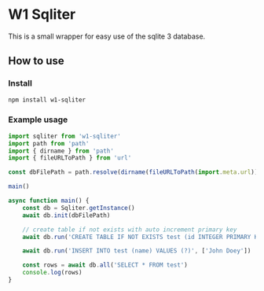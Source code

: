 # W1 Sqliter

This is a small wrapper for easy use of the sqlite 3 database.

## How to use

### Install

```bash
npm install w1-sqliter
```

### Example usage

```javascript
import sqliter from 'w1-sqliter'
import path from 'path'
import { dirname } from 'path'
import { fileURLToPath } from 'url'

const dbFilePath = path.resolve(dirname(fileURLToPath(import.meta.url)), 'test.db')

main()

async function main() {
    const db = Sqliter.getInstance()
    await db.init(dbFilePath)

    // create table if not exists with auto increment primary key
    await db.run('CREATE TABLE IF NOT EXISTS test (id INTEGER PRIMARY KEY, name TEXT)')

    await db.run('INSERT INTO test (name) VALUES (?)', ['John Doey'])

    const rows = await db.all('SELECT * FROM test')
    console.log(rows)
}
```
